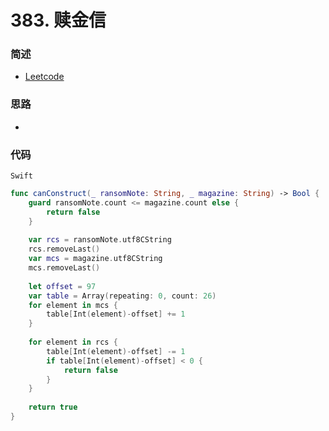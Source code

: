 # 383. 赎金信

### 简述

- [Leetcode](https://leetcode-cn.com/problems/ransom-note/)

### 思路

- 

### 代码

`Swift`

```swift
func canConstruct(_ ransomNote: String, _ magazine: String) -> Bool {
    guard ransomNote.count <= magazine.count else {
        return false
    }
    
    var rcs = ransomNote.utf8CString
    rcs.removeLast()
    var mcs = magazine.utf8CString
    mcs.removeLast()
    
    let offset = 97
    var table = Array(repeating: 0, count: 26)
    for element in mcs {
        table[Int(element)-offset] += 1
    }
    
    for element in rcs {
        table[Int(element)-offset] -= 1
        if table[Int(element)-offset] < 0 {
            return false
        }
    }
    
    return true
}

```